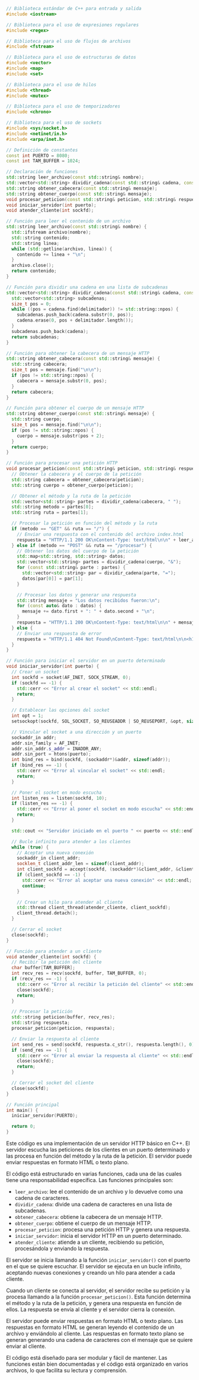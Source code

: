 ```c++
// Biblioteca estándar de C++ para entrada y salida
#include <iostream>

// Biblioteca para el uso de expresiones regulares
#include <regex>

// Biblioteca para el uso de flujos de archivos
#include <fstream>

// Biblioteca para el uso de estructuras de datos
#include <vector>
#include <map>
#include <set>

// Biblioteca para el uso de hilos
#include <thread>
#include <mutex>

// Biblioteca para el uso de temporizadores
#include <chrono>

// Biblioteca para el uso de sockets
#include <sys/socket.h>
#include <netinet/in.h>
#include <arpa/inet.h>

// Definición de constantes
const int PUERTO = 8080;
const int TAM_BUFFER = 1024;

// Declaración de funciones
std::string leer_archivo(const std::string& nombre);
std::vector<std::string> dividir_cadena(const std::string& cadena, const std::string& delimitador);
std::string obtener_cabecera(const std::string& mensaje);
std::string obtener_cuerpo(const std::string& mensaje);
void procesar_peticion(const std::string& peticion, std::string& respuesta);
void iniciar_servidor(int puerto);
void atender_cliente(int sockfd);

// Función para leer el contenido de un archivo
std::string leer_archivo(const std::string& nombre) {
  std::ifstream archivo(nombre);
  std::string contenido;
  std::string linea;
  while (std::getline(archivo, linea)) {
    contenido += linea + "\n";
  }
  archivo.close();
  return contenido;
}

// Función para dividir una cadena en una lista de subcadenas
std::vector<std::string> dividir_cadena(const std::string& cadena, const std::string& delimitador) {
  std::vector<std::string> subcadenas;
  size_t pos = 0;
  while ((pos = cadena.find(delimitador)) != std::string::npos) {
    subcadenas.push_back(cadena.substr(0, pos));
    cadena.erase(0, pos + delimitador.length());
  }
  subcadenas.push_back(cadena);
  return subcadenas;
}

// Función para obtener la cabecera de un mensaje HTTP
std::string obtener_cabecera(const std::string& mensaje) {
  std::string cabecera;
  size_t pos = mensaje.find("\n\n");
  if (pos != std::string::npos) {
    cabecera = mensaje.substr(0, pos);
  }
  return cabecera;
}

// Función para obtener el cuerpo de un mensaje HTTP
std::string obtener_cuerpo(const std::string& mensaje) {
  std::string cuerpo;
  size_t pos = mensaje.find("\n\n");
  if (pos != std::string::npos) {
    cuerpo = mensaje.substr(pos + 2);
  }
  return cuerpo;
}

// Función para procesar una petición HTTP
void procesar_peticion(const std::string& peticion, std::string& respuesta) {
  // Obtener la cabecera y el cuerpo de la petición
  std::string cabecera = obtener_cabecera(peticion);
  std::string cuerpo = obtener_cuerpo(peticion);

  // Obtener el método y la ruta de la petición
  std::vector<std::string> partes = dividir_cadena(cabecera, " ");
  std::string metodo = partes[0];
  std::string ruta = partes[1];

  // Procesar la petición en función del método y la ruta
  if (metodo == "GET" && ruta == "/") {
    // Enviar una respuesta con el contenido del archivo index.html
    respuesta = "HTTP/1.1 200 OK\nContent-Type: text/html\n\n" + leer_archivo("index.html");
  } else if (metodo == "POST" && ruta == "/procesar") {
    // Obtener los datos del cuerpo de la petición
    std::map<std::string, std::string> datos;
    std::vector<std::string> partes = dividir_cadena(cuerpo, "&");
    for (const std::string& parte : partes) {
      std::vector<std::string> par = dividir_cadena(parte, "=");
      datos[par[0]] = par[1];
    }

    // Procesar los datos y generar una respuesta
    std::string mensaje = "Los datos recibidos fueron:\n";
    for (const auto& dato : datos) {
      mensaje += dato.first + ": " + dato.second + "\n";
    }
    respuesta = "HTTP/1.1 200 OK\nContent-Type: text/html\n\n" + mensaje;
  } else {
    // Enviar una respuesta de error
    respuesta = "HTTP/1.1 404 Not Found\nContent-Type: text/html\n\n<h1>Error 404: Página no encontrada</h1>";
  }
}

// Función para iniciar el servidor en un puerto determinado
void iniciar_servidor(int puerto) {
  // Crear un socket
  int sockfd = socket(AF_INET, SOCK_STREAM, 0);
  if (sockfd == -1) {
    std::cerr << "Error al crear el socket" << std::endl;
    return;
  }

  // Establecer las opciones del socket
  int opt = 1;
  setsockopt(sockfd, SOL_SOCKET, SO_REUSEADDR | SO_REUSEPORT, &opt, sizeof(opt));

  // Vincular el socket a una dirección y un puerto
  sockaddr_in addr;
  addr.sin_family = AF_INET;
  addr.sin_addr.s_addr = INADDR_ANY;
  addr.sin_port = htons(puerto);
  int bind_res = bind(sockfd, (sockaddr*)&addr, sizeof(addr));
  if (bind_res == -1) {
    std::cerr << "Error al vincular el socket" << std::endl;
    return;
  }

  // Poner el socket en modo escucha
  int listen_res = listen(sockfd, 10);
  if (listen_res == -1) {
    std::cerr << "Error al poner el socket en modo escucha" << std::endl;
    return;
  }

  std::cout << "Servidor iniciado en el puerto " << puerto << std::endl;

  // Bucle infinito para atender a los clientes
  while (true) {
    // Aceptar una nueva conexión
    sockaddr_in client_addr;
    socklen_t client_addr_len = sizeof(client_addr);
    int client_sockfd = accept(sockfd, (sockaddr*)&client_addr, &client_addr_len);
    if (client_sockfd == -1) {
      std::cerr << "Error al aceptar una nueva conexión" << std::endl;
      continue;
    }

    // Crear un hilo para atender al cliente
    std::thread client_thread(atender_cliente, client_sockfd);
    client_thread.detach();
  }

  // Cerrar el socket
  close(sockfd);
}

// Función para atender a un cliente
void atender_cliente(int sockfd) {
  // Recibir la petición del cliente
  char buffer[TAM_BUFFER];
  int recv_res = recv(sockfd, buffer, TAM_BUFFER, 0);
  if (recv_res == -1) {
    std::cerr << "Error al recibir la petición del cliente" << std::endl;
    close(sockfd);
    return;
  }

  // Procesar la petición
  std::string peticion(buffer, recv_res);
  std::string respuesta;
  procesar_peticion(peticion, respuesta);

  // Enviar la respuesta al cliente
  int send_res = send(sockfd, respuesta.c_str(), respuesta.length(), 0);
  if (send_res == -1) {
    std::cerr << "Error al enviar la respuesta al cliente" << std::endl;
    close(sockfd);
    return;
  }

  // Cerrar el socket del cliente
  close(sockfd);
}

// Función principal
int main() {
  iniciar_servidor(PUERTO);

  return 0;
}
```

Este código es una implementación de un servidor HTTP básico en C++. El servidor escucha las peticiones de los clientes en un puerto determinado y las procesa en función del método y la ruta de la petición. El servidor puede enviar respuestas en formato HTML o texto plano.

El código está estructurado en varias funciones, cada una de las cuales tiene una responsabilidad específica. Las funciones principales son:

* `leer_archivo`: lee el contenido de un archivo y lo devuelve como una cadena de caracteres.
* `dividir_cadena`: divide una cadena de caracteres en una lista de subcadenas.
* `obtener_cabecera`: obtiene la cabecera de un mensaje HTTP.
* `obtener_cuerpo`: obtiene el cuerpo de un mensaje HTTP.
* `procesar_peticion`: procesa una petición HTTP y genera una respuesta.
* `iniciar_servidor`: inicia el servidor HTTP en un puerto determinado.
* `atender_cliente`: atiende a un cliente, recibiendo su petición, procesándola y enviando la respuesta.

El servidor se inicia llamando a la función `iniciar_servidor()` con el puerto en el que se quiere escuchar. El servidor se ejecuta en un bucle infinito, aceptando nuevas conexiones y creando un hilo para atender a cada cliente.

Cuando un cliente se conecta al servidor, el servidor recibe su petición y la procesa llamando a la función `procesar_peticion()`. Esta función determina el método y la ruta de la petición, y genera una respuesta en función de ellos. La respuesta se envía al cliente y el servidor cierra la conexión.

El servidor puede enviar respuestas en formato HTML o texto plano. Las respuestas en formato HTML se generan leyendo el contenido de un archivo y enviándolo al cliente. Las respuestas en formato texto plano se generan generando una cadena de caracteres con el mensaje que se quiere enviar al cliente.

El código está diseñado para ser modular y fácil de mantener. Las funciones están bien documentadas y el código está organizado en varios archivos, lo que facilita su lectura y comprensión.